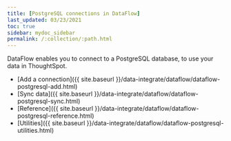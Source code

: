 ```yaml
---
title: [PostgreSQL connections in DataFlow]
last_updated: 03/23/2021
toc: true
sidebar: mydoc_sidebar
permalink: /:collection/:path.html
---
```

DataFlow enables you to connect to a PostgreSQL database, to use your data in ThoughtSpot.

- [Add a connection]({{ site.baseurl }}/data-integrate/dataflow/dataflow-postgresql-add.html)
- [Sync data]({{ site.baseurl }}/data-integrate/dataflow/dataflow-postgresql-sync.html)
- [Reference]({{ site.baseurl }}/data-integrate/dataflow/dataflow-postgresql-reference.html)
- [Utilities]({{ site.baseurl }}/data-integrate/dataflow/dataflow-postgresql-utilities.html)

